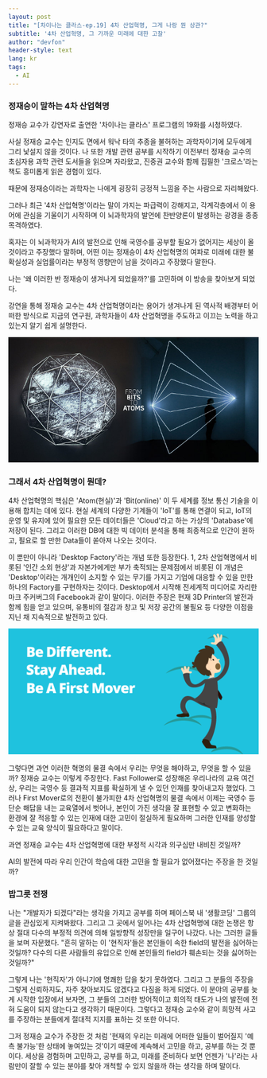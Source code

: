 ```yaml
---
layout: post
title: "[차이나는 클라스-ep.19] 4차 산업혁명, 그게 나랑 뭔 상관?"
subtitle: '4차 산업혁명, 그 가까운 미래에 대한 고찰'
author: "devfon"
header-style: text
lang: kr
tags:
  - AI
---
```


### 정재승이 말하는 4차 산업혁명
정재승 교수가 강연자로 출연한 '차이나는 클라스' 프로그램의 19화를 시청하였다.

사실 정재승 교수는 인지도 면에서 워낙 타의 추종을 불허하는 과학자이기에 모두에게 그리 낯설지 않을 것이다. 나 또한 개발 관련 공부를 시작하기 이전부터 정재승 교수의 초심자용 과학 관련 도서들을 읽으며 자라왔고, 진중권 교수와 함께 집필한 '크로스'라는 책도 흥미롭게 읽은 경험이 있다. 


때문에 정재승이라는 과학자는 나에게 굉장히 긍정적 느낌을 주는 사람으로 자리해왔다.

그러나 최근 '4차 산업혁명'이라는 말이 가지는 파급력이 강해지고, 각계각층에서 이 용어에 관심을 기울이기 시작하며 이 뇌과학자의 발언에 찬반양론이 발생하는 광경을 종종 목격하였다.

혹자는 이 뇌과학자가 AI의 발전으로 인해 국영수를 공부할 필요가 없어지는 세상이 올 것이라고 주장했다 말하며, 어떤 이는 정재승이 4차 산업혁명의 여파로 미래에 대한 불확실성과 실업률이라는 부정적 영향만이 남을 것이라고 주장했다 말한다. 

나는 '왜 이러한 반 정재승이 생겨나게 되었을까?'를 고민하며 이 방송을 찾아보게 되었다.


강연을 통해 정재승 교수는 4차 산업혁명이라는 용어가 생겨나게 된 역사적 배경부터 어떠한 방식으로 지금의 연구원, 과학자들이 4차 산업혁명을 주도하고 이끄는 노력을 하고 있는지 알기 쉽게 설명한다.


![](/img/in-post/atoms.jpg)


### 그래서 4차 산업혁명이 뭔데?
4차 산업혁명의 핵심은 'Atom(현실)'과 'Bit(online)' 이 두 세계를 정보 통신 기술을 이용해 합치는 데에 있다. 현실 세계의 다양한 기계들이 'IoT'를 통해 연결이 되고, IoT의 운영 및 유지에 있어 필요한 모든 데이터들은 'Cloud'라고 하는 가상의 'Database'에 저장이 된다. 그리고 이러한 DB에 대한 빅 데이터 분석을 통해 최종적으로 인간이 원하고, 필요로 할 만한 Data들이 쏟아져 나오는 것이다. 


이 뿐만이 아니라 'Desktop Factory'라는 개념 또한 등장한다. 1, 2차 산업혁명에서 비롯된 '인간 소외 현상'과 자본가에게만 부가 축적되는 문제점에서 비롯된 이 개념은 'Desktop'이라는 개개인이 소지할 수 있는 무기를 가지고 기업에 대응할 수 있을 만한 하나의 Factory를 구현하자는 것이다. Desktop에서 시작해 전세계적 미디어로 자리한 마크 주커버그의 Facebook과 같이 말이다. 이러한 주장은 현재 3D Printer의 발전과 함께 힘을 얻고 있으며, 유통비의 절감과 창고 및 저장 공간의 불필요 등 다양한 이점을 지닌 채 지속적으로 발전하고 있다. 


![](/img/in-post/be_different.png)


그렇다면 과연 이러한 혁명의 물결 속에서 우리는 무엇을 해야하고, 무엇을 할 수 있을까? 정재승 교수는 이렇게 주장한다. Fast Follower로 성장해온 우리나라의 교육 여건 상, 우리는 국영수 등 결과적 지표를 확실하게 낼 수 있던 인재를 찾아내고자 했었다. 그러나 First Mover로의 전환이 불가피한 4차 산업혁명의 물결 속에서 이제는 국영수 등 단순 해답을 내는 교육열에서 벗어나, 본인이 가진 생각을 잘 표현할 수 있고 변화하는 환경에 잘 적응할 수 있는 인재에 대한 고민이 절실하게 필요하며 그러한 인재를 양성할 수 있는 교육 양식이 필요하다고 말이다.

과연 정재승 교수는 4차 산업혁명에 대한 부정적 시각과 의구심만 내비친 것일까? 

AI의 발전에 따라 우리 인간이 학습에 대한 고민을 할 필요가 없어졌다는 주장을 한 것일까? 


### 밥그릇 전쟁
나는 "개발자가 되겠다"라는 생각을 가지고 공부를 하며 페이스북 내 '생활코딩' 그룹의 글을 관심있게 지켜봐왔다. 그리고 그 곳에서 일어나는 4차 산업혁명에 대한 논쟁은 항상 절대 다수의 부정적 의견에 의해 일방향적 성장만을 일구어 나갔다. 나는 그러한 글들을 보며 자문했다. "흔히 말하는 이 '현직자'들은 본인들이 속한 field의 발전을 싫어하는 것일까? 다수의 다른 사람들의 유입으로 인해 본인들의 field가 훼손되는 것을 싫어하는 것일까?"

그렇게 나는 '현직자'가 아니기에 명쾌한 답을 찾기 못하였다. 그리고 그 분들의 주장을 그렇게 신뢰하지도, 자주 찾아보지도 않겠다고 다짐을 하게 되었다. 이 분야의 공부를 늦게 시작한 입장에서 보자면, 그 분들의 그러한 방어적이고 회의적 태도가 나의 발전에 전혀 도움이 되지 않는다고 생각하기 때문이다. 그렇다고 정재승 교수와 같이 희망적 사고를 주장하는 분들에게 절대적 지지를 표하는 것 또한 아니다. 

그저 정재승 교수가 주장한 것 처럼 '현재의 우리는 미래에 어떠한 일들이 벌어질지 '예측 불가능'한 상태에 놓여있는 것'이기 때문에 계속해서 고민을 하고, 공부를 하는 것 뿐이다. 세상을 경험하며 고민하고, 공부를 하고, 미래를 준비하다 보면 언젠가 '나'라는 사람만이 잘할 수 있는 분야를 찾아 개척할 수 있지 않을까 하는 생각을 하며 말이다.